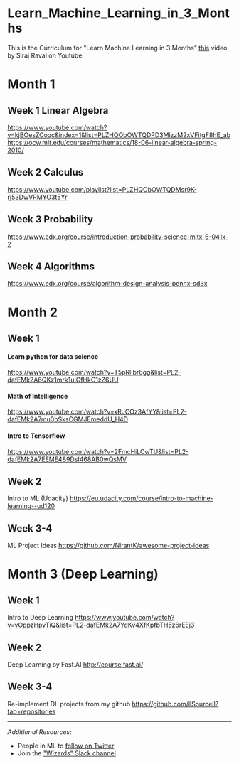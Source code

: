 <!--
 * @Author: BDFD
 * @Date: 2022-05-27 11:21:57
 * @LastEditTime: 2022-05-27 11:22:00
 * @LastEditors: BDFD
 * @Description:
 * @FilePath: \Machine_Learning_Road_To_Hero_Python\AdditionalReferenceLearningList.md
-->

# Learn_Machine_Learning_in_3_Months

This is the Curriculum for "Learn Machine Learning in 3 Months" [this](https://youtu.be/Cr6VqTRO1v0) video by Siraj Raval on Youtube

# Month 1

## Week 1 Linear Algebra

https://www.youtube.com/watch?v=kjBOesZCoqc&index=1&list=PLZHQObOWTQDPD3MizzM2xVFitgF8hE_ab
https://ocw.mit.edu/courses/mathematics/18-06-linear-algebra-spring-2010/

## Week 2 Calculus

https://www.youtube.com/playlist?list=PLZHQObOWTQDMsr9K-rj53DwVRMYO3t5Yr

## Week 3 Probability

https://www.edx.org/course/introduction-probability-science-mitx-6-041x-2

## Week 4 Algorithms

https://www.edx.org/course/algorithm-design-analysis-pennx-sd3x

# Month 2

## Week 1

#### Learn python for data science

https://www.youtube.com/watch?v=T5pRlIbr6gg&list=PL2-dafEMk2A6QKz1mrk1uIGfHkC1zZ6UU

#### Math of Intelligence

https://www.youtube.com/watch?v=xRJCOz3AfYY&list=PL2-dafEMk2A7mu0bSksCGMJEmeddU_H4D

#### Intro to Tensorflow

https://www.youtube.com/watch?v=2FmcHiLCwTU&list=PL2-dafEMk2A7EEME489DsI468AB0wQsMV

## Week 2

Intro to ML (Udacity)
https://eu.udacity.com/course/intro-to-machine-learning--ud120

## Week 3-4

ML Project Ideas
https://github.com/NirantK/awesome-project-ideas

# Month 3 (Deep Learning)

## Week 1

Intro to Deep Learning
https://www.youtube.com/watch?v=vOppzHpvTiQ&list=PL2-dafEMk2A7YdKv4XfKpfbTH5z6rEEj3

## Week 2

Deep Learning by Fast.AI
http://course.fast.ai/

## Week 3-4

Re-implement DL projects from my github
https://github.com/llSourcell?tab=repositories

---

_Additional Resources:_

- People in ML to [follow on Twitter](https://www.quora.com/Who-should-I-follow-on-Twitter-to-get-useful-and-reliable-machine-learning-information "Quora.com")
- Join the ["Wizards" Slack channel](http://wizards.herokuapp.com/ "Herokuapp.com")
